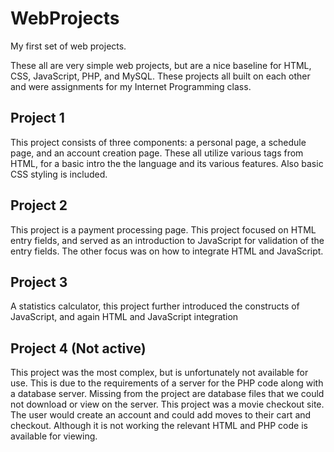 # WebProjects
My first set of web projects.

These all are very simple web projects, but are a nice baseline for HTML, CSS, JavaScript, PHP, and MySQL. These projects all built on each other and were assignments for my Internet Programming class.

## Project 1

This project consists of three components: a personal page, a schedule page, and an account creation page. These all utilize various tags from HTML, for a basic intro the the language and its various features. Also basic CSS styling is included.

## Project 2

This project is a payment processing page. This project focused on HTML entry fields, and served as an introduction to JavaScript for validation of the entry fields. The other focus was on how to integrate HTML and JavaScript.

## Project 3

A statistics calculator, this project further introduced the constructs of JavaScript, and again HTML and JavaScript integration

## Project 4 (Not active)

This project was the most complex, but is unfortunately not available for use. This is due to the requirements of a server for the PHP code along with a database server. Missing from the project are database files that we could not download or view on the server. This project was a movie checkout site. The user would create an account and could add moves to their cart and checkout. Although it is not working the relevant HTML and PHP code is available for viewing.
